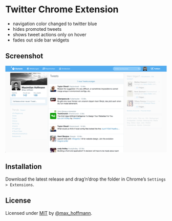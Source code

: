 # Twitter Chrome Extension

- navigation color changed to twitter blue
- hides promoted tweets
- shows tweet actions only on hover
- fades out side bar widgets

## Screenshot

![screenshot](screenshot.png)

## Installation

Download the latest release and drag’n’drop the folder in Chrome’s `Settings > Extensions`.


## License

Licensed under [MIT](LICENSE) by [@max_hoffmann](https://twitter.com/max_hoffmann).
